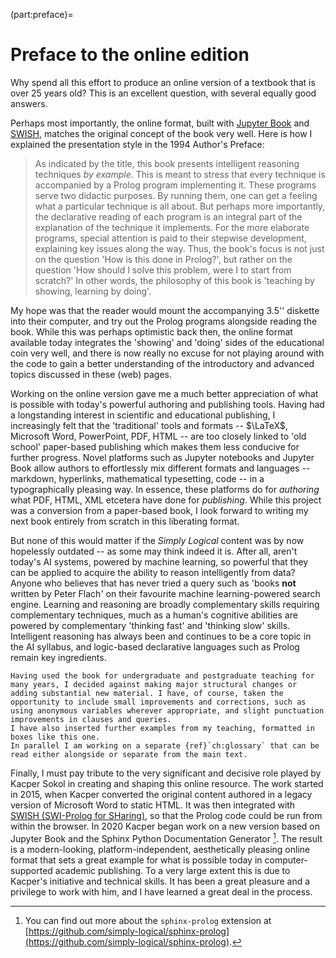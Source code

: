(part:preface)=
# Preface to the online edition #

Why spend all this effort to produce an online version of a textbook that is over 25 years old? 
This is an excellent question, with several equally good answers. 

Perhaps most importantly, the online format, built with [Jupyter Book](https://jupyterbook.org/) and [SWISH](https://swish.swi-prolog.org/), matches the original concept of the book very well. 
Here is how I explained the presentation style in the 1994 Author's Preface: 

> As indicated by the title, this book presents intelligent reasoning techniques *by example*. This is meant to stress that every technique is accompanied by a Prolog program implementing it. These programs serve two didactic purposes. By running them, one can get a feeling what a particular technique is all about. But perhaps more importantly, the declarative reading of each program is an integral part of the explanation of the technique it implements. For the more elaborate programs, special attention is paid to their stepwise development, explaining key issues along the way. Thus, the book's focus is not just on the question 'How is this done in Prolog?', but rather on the question 'How should I solve this problem, were I to start from scratch?' In other words, the philosophy of this book is 'teaching by showing, learning by doing'.

My hope was that the reader would mount the accompanying 3.5'' diskette into their computer, and try out the Prolog programs alongside reading the book. While this was perhaps optimistic back then, the online format available today integrates the 'showing' and 'doing' sides of the educational coin very well, and there is now really no excuse for not playing around with the code to gain a better understanding of the introductory and advanced topics discussed in these (web) pages. 

Working on the online version gave me a much better appreciation of what is possible with today's powerful authoring and publishing tools. Having had a longstanding interest in scientific and educational publishing, I increasingly felt that the 'traditional' tools and formats -- $\LaTeX$, Microsoft Word, PowerPoint, PDF, HTML -- are too closely linked to 'old school' paper-based publishing which makes them less conducive for further progress. Novel platforms such as Jupyter notebooks and Jupyter Book allow authors to effortlessly mix different formats and languages -- markdown, hyperlinks, mathematical typesetting, code -- in a typographically pleasing way. In essence, these platforms do for *authoring* what PDF, HTML, XML etcetera have done for *publishing*. While this project was a conversion from a paper-based book, I look forward to writing my next book entirely from scratch in this liberating format. 

But none of this would matter if the *Simply Logical* content was by now hopelessly outdated -- as some may think indeed it is. After all, aren't today's AI systems, powered by machine learning, so powerful that they can be applied to acquire the ability to reason intelligently from data? Anyone who believes that has never tried a query such as 'books **not** written by Peter Flach' on their favourite machine learning-powered search engine. Learning and reasoning are broadly complementary skills requiring complementary techniques, much as a human's cognitive abilities are powered by complementary 'thinking fast' and 'thinking slow' skills. Intelligent reasoning has always been and continues to be a core topic in the AI syllabus, and logic-based declarative languages such as Prolog remain key ingredients. 


````{tip}
Having used the book for undergraduate and postgraduate teaching for many years, I decided against making major structural changes or adding substantial new material. I have, of course, taken the opportunity to include small improvements and corrections, such as using anonymous variables wherever appropriate, and slight punctuation improvements in clauses and queries. 
I have also inserted further examples from my teaching, formatted in boxes like this one.
In parallel I am working on a separate {ref}`ch:glossary` that can be read either alongside or separate from the main text. 
````


Finally, I must pay tribute to the very significant and decisive role played by Kacper Sokol in creating and shaping this online resource. The work started in 2015, when Kacper converted the original content authored in a legacy version of Microsoft Word to static HTML. It was then integrated with [SWISH (SWI-Prolog for SHaring)](https://swish.swi-prolog.org/), so that the Prolog code could be run from within the browser. In 2020 Kacper began work on a new version based on Jupyter Book and the Sphinx Python Documentation Generator [^*_].
The result is a modern-looking, platform-independent, aesthetically pleasing online format that sets a great example for what is possible today in computer-supported academic publishing. To a very large extent this is due to Kacper's initiative and technical skills. It has been a great pleasure and a privilege to work with him, and I have learned a great deal in the process. 


[^*_]: You can find out more about the `sphinx-prolog` extension at [https://github.com/simply-logical/sphinx-prolog](https://github.com/simply-logical/sphinx-prolog). 
